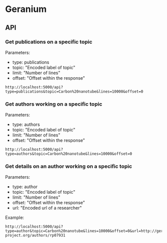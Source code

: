# Geranium

## API

### Get publications on a specific topic

Parameters:
* type: publications
* topic: "Encoded label of topic"
* limit: "Number of lines"
* offset: "Offset within the response"

```
http://localhost:5000/api?type=publications&topic=Carbon%20nanotube&lines=10000&offset=0
```

### Get authors working on a specific topic

Parameters:
* type: authors
* topic: "Encoded label of topic"
* limit: "Number of lines"
* offset: "Offset within the response"

```
http://localhost:5000/api?type=authors&topic=Carbon%20nanotube&lines=10000&offset=0
```

### Get details on an author working on a specific topic

Parameters:
* type: author
* topic: "Encoded label of topic"
* limit: "Number of lines"
* offset: "Offset within the response"
* url: "Encoded url of a researcher"

Example:

```
http://localhost:5000/api?type=author&topic=Carbon%20nanotube&lines=10000&offset=0&url=http://geranium-project.org/authors/rp07931
```
